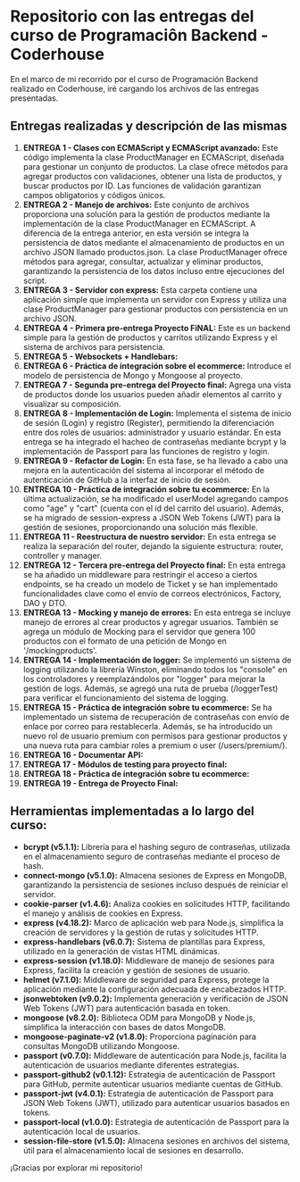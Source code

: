# Repositorio con las entregas del curso de Programaciôn Backend - Coderhouse

En el marco de mi recorrido por el curso de Programación Backend realizado en Coderhouse, iré cargando los archivos de las entregas presentadas.

## Entregas realizadas y descripción de las mismas 

1. **ENTREGA 1 - Clases con ECMAScript y ECMAScript avanzado:** Este código implementa la clase ProductManager en ECMAScript, diseñada para gestionar un conjunto de productos. La clase ofrece métodos para agregar productos con validaciones, obtener una lista de productos, y buscar productos por ID. Las funciones de validación garantizan campos obligatorios y códigos únicos. 
2. **ENTREGA 2 - Manejo de archivos:** Este conjunto de archivos proporciona una solución para la gestión de productos mediante la implementación de la clase ProductManager en ECMAScript. A diferencia de la entrega anterior, en esta versión se integra la persistencia de datos mediante el almacenamiento de productos en un archivo JSON llamado productos.json. La clase ProductManager ofrece métodos para agregar, consultar, actualizar y eliminar productos, garantizando la persistencia de los datos incluso entre ejecuciones del script.
3. **ENTREGA 3 - Servidor con express:** Esta carpeta contiene una aplicación simple que implementa un servidor con Express y utiliza una clase ProductManager para gestionar productos con persistencia en un archivo JSON.
4. **ENTREGA 4 - Primera pre-entrega Proyecto FiNAL:** Este es un backend simple para la gestión de productos y carritos utilizando Express y el sistema de archivos para persistencia.
5. **ENTREGA 5 - Websockets + Handlebars:**
6. **ENTREGA 6 - Práctica de integración sobre el ecommerce:** Introduce el modelo de persistencia de Mongo y Mongoose al proyecto.
7. **ENTREGA 7 - Segunda pre-entrega del Proyecto final:** Agrega una vista de productos donde los usuarios pueden añadir elementos al carrito y visualizar su composición.
8. **ENTREGA 8 - Implementación de Login:** Implementa el sistema de inicio de sesión (Login) y registro (Register), permitiendo la diferenciación entre dos roles de usuarios: administrador y usuario estándar. En esta entrega se ha integrado el hacheo de contraseñas mediante bcrypt y la implementación de Passport para las funciones de registro y login.
9. **ENTREGA 9 - Refactor de Login:** En esta fase, se ha llevado a cabo una mejora en la autenticación del sistema al incorporar el método de autenticación de GitHub a la interfaz de inicio de sesión.
10. **ENTREGA 10 - Práctica de integración sobre tu ecommerce:** En la última actualización, se ha modificado el userModel agregando campos como "age" y "cart" (cuenta con el id del carrito del usuario). Además, se ha migrado de session-express a JSON Web Tokens (JWT) para la gestión de sesiones, proporcionando una solución más flexible.
11. **ENTREGA 11 - Reestructura de nuestro servidor:** En esta entrega se realiza la separación del router, dejando la siguiente estructura: router, controller y manager.
12. **ENTREGA 12 - Tercera pre-entrega del Proyecto final:** En esta entrega se ha añadido un middleware para restringir el acceso a ciertos endpoints, se ha creado un modelo de Ticket y se han implementado funcionalidades clave como el envío de correos electrónicos, Factory, DAO y DTO.
13. **ENTREGA 13 - Mocking y manejo de errores:** En esta entrega se incluye manejo de errores al crear productos y agregar usuarios. También se agrega un módulo de Mocking para el servidor que genera 100 productos con el formato de una petición de Mongo en '/mockingproducts'.
14. **ENTREGA 14 - Implementación de logger:** Se implementó un sistema de logging utilizando la librería Winston, eliminando todos los "console" en los controladores y reemplazándolos por "logger" para mejorar la gestión de logs. Además, se agregó una ruta de prueba (/loggerTest) para verificar el funcionamiento del sistema de logging.
15. **ENTREGA 15 - Práctica de integración sobre tu ecommerce:** Se ha implementado un sistema de recuperación de contraseñas con envío de enlace por correo para restablecerla. Además, se ha introducido un nuevo rol de usuario premium con permisos para gestionar productos y una nueva ruta para cambiar roles a premium o user (/users/premium/).
16. **ENTREGA 16 - Documentar API:** 
17. **ENTREGA 17 - Módulos de testing para proyecto final:**
18. **ENTREGA 18 - Práctica de integración sobre tu ecommerce:**
19. **ENTREGA 19 - Entrega de Proyecto Final:**


## Herramientas implementadas a lo largo del curso:
- **bcrypt (v5.1.1):** Librería para el hashing seguro de contraseñas, utilizada en el almacenamiento seguro de contraseñas mediante el proceso de hash.
- **connect-mongo (v5.1.0):** Almacena sesiones de Express en MongoDB, garantizando la persistencia de sesiones incluso después de reiniciar el servidor.
- **cookie-parser (v1.4.6):** Analiza cookies en solicitudes HTTP, facilitando el manejo y análisis de cookies en Express.
- **express (v4.18.2):** Marco de aplicación web para Node.js, simplifica la creación de servidores y la gestión de rutas y solicitudes HTTP.
- **express-handlebars (v6.0.7):** Sistema de plantillas para Express, utilizado en la generación de vistas HTML dinámicas.
- **express-session (v1.18.0):** Middleware de manejo de sesiones para Express, facilita la creación y gestión de sesiones de usuario.
- **helmet (v7.1.0):** Middleware de seguridad para Express, protege la aplicación mediante la configuración adecuada de encabezados HTTP.
- **jsonwebtoken (v9.0.2):** Implementa generación y verificación de JSON Web Tokens (JWT) para autenticación basada en token.
- **mongoose (v8.2.0):** Biblioteca ODM para MongoDB y Node.js, simplifica la interacción con bases de datos MongoDB.
- **mongoose-paginate-v2 (v1.8.0):** Proporciona paginación para consultas MongoDB utilizando Mongoose.
- **passport (v0.7.0):** Middleware de autenticación para Node.js, facilita la autenticación de usuarios mediante diferentes estrategias.
- **passport-github2 (v0.1.12):** Estrategia de autenticación de Passport para GitHub, permite autenticar usuarios mediante cuentas de GitHub.
- **passport-jwt (v4.0.1):** Estrategia de autenticación de Passport para JSON Web Tokens (JWT), utilizado para autenticar usuarios basados en tokens.
- **passport-local (v1.0.0):** Estrategia de autenticación de Passport para la autenticación local de usuarios.
- **session-file-store (v1.5.0):** Almacena sesiones en archivos del sistema, útil para el almacenamiento local de sesiones en desarrollo.


¡Gracias por explorar mi repositorio! 

